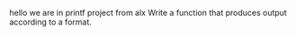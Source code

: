 hello we are in printf project from alx
Write a function that produces output according to a format.
